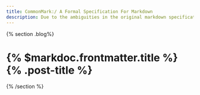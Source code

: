 ```yaml
---
title: CommonMark:/ A Formal Specification For Markdown
description: Due to the ambiguities in the original markdown specification, CommonMark aims to provide a standardized specification of Markdown that reflects its real-world usage.
---
```


{% section .blog%}

# {% $markdoc.frontmatter.title %} {% .post-title %}

{% /section %}
